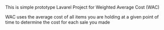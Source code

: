 This is simple prototype Lavarel Project for Weighted Average Cost (WAC) 

WAC uses the average cost of all items you are holding at a given point of time to determine 
the cost for each sale you made

